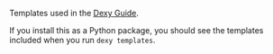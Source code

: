 Templates used in the [Dexy Guide](http://dexy.it/guide).

If you install this as a Python package, you should see the templates included
when you run `dexy templates`.
